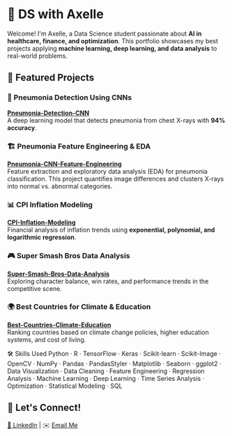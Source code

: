 # 🚀 DS with Axelle 

Welcome! I'm Axelle, a Data Science student passionate about **AI in healthcare, finance, and optimization**. This portfolio showcases my best projects applying **machine learning, deep learning, and data analysis** to real-world problems.  

## 📂 Featured Projects  

### 🔬 Pneumonia Detection Using CNNs  
**[Pneumonia-Detection-CNN](https://github.com/axelle-le-rate/Pneumonia-Detection-CNN)**  
A deep learning model that detects pneumonia from chest X-rays with **94% accuracy**.  

### 🏗️ Pneumonia Feature Engineering & EDA  
**[Pneumonia-CNN-Feature-Engineering](https://github.com/axelle-le-rate/Pneumonia-CNN-Feature-Engineering)**  
Feature extraction and exploratory data analysis (EDA) for pneumonia classification. This project quantifies image differences and clusters X-rays into normal vs. abnormal categories.  

### 📊 CPI Inflation Modeling  
**[CPI-Inflation-Modeling](https://github.com/axelle-le-rate/CPI-Inflation-Modeling)**  
Financial analysis of inflation trends using **exponential, polynomial, and logarithmic regression**.  

### 🎮 Super Smash Bros Data Analysis  
**[Super-Smash-Bros-Data-Analysis](https://github.com/axelle-le-rate/Super-Smash-Bros-Data-Analysis)**  
Exploring character balance, win rates, and performance trends in the competitive scene.  

### 🌍 Best Countries for Climate & Education  
**[Best-Countries-Climate-Education](https://github.com/axelle-le-rate/Best-Countries-Climate-Education)**  
Ranking countries based on climate change policies, higher education systems, and cost of living.  

🛠️ Skills Used
Python · R · TensorFlow · Keras · Scikit-learn · Scikit-Image · OpenCV · NumPy · Pandas · PandasStyler · Matplotlib · Seaborn · ggplot2 · Data Visualization · Data Cleaning · Feature Engineering · Regression Analysis · Machine Learning · Deep Learning · Time Series Analysis · Optimization · Statistical Modeling · SQL

## 🔗 Let's Connect!  
[💼 LinkedIn](https://www.linkedin.com/in/axelle-jimenez/) | ✉️ [Email Me](mailto:axellerule@gmail.com)
